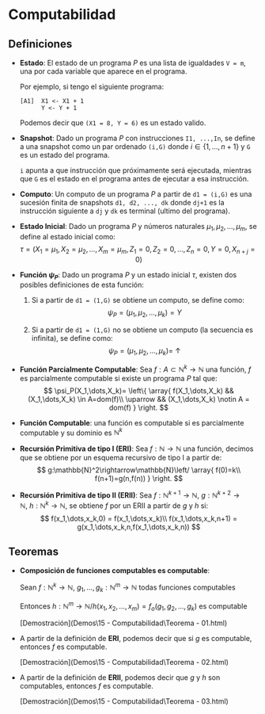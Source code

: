 # Computabilidad

## Definiciones

- **Estado**: El estado de un programa $P$ es una lista de igualdades `V = m`, una por cada variable que aparece en el programa.

  Por ejemplo, si tengo el siguiente programa:

  ```
  [A1]	X1 <- X1 + 1
  		Y <- Y + 1
  ```

  Podemos decir que `(X1 = 8, Y = 6)` es un estado valido.

- **Snapshot**: Dado un programa $P$ con instrucciones `I1, ...,In`, se define a una snapshot como un par ordenado `(i,G)` donde $i \in \{1,\dots,n+1\}$ y `G` es un estado del programa.

  `i` apunta a que instrucción que próximamente será ejecutada, mientras que `G` es el estado en el programa antes de ejecutar a esa instrucción. 

- **Computo**: Un computo de un programa $P$ a partir de `d1 = (i,G)` es una sucesión finita de snapshots `d1, d2, ..., dk` donde `dj+1` es la instrucción siguiente a `dj` y `dk` es terminal (ultimo del programa).

- **Estado Inicial**: Dado un programa $P$ y números naturales $\mu_1, \mu_2, \dots, \mu_m$, se define al estado inicial como:
  $$
  \tau = (X_1 = \mu_1, X_2 = \mu_2, \dots, X_m = \mu_m, Z_1 = 0, Z_2 = 0, \dots, Z_n = 0, Y=0,X_{n+j}=0)
  $$

- **Función $\psi_P$**: Dado un programa $P$ y un estado inicial $\tau$, existen dos posibles definiciones de esta función:

  1. Si a partir de `d1 = (1,G)` se obtiene un computo, se define como:
     $$
     \psi_P= (\mu_1,\mu_2,\dots,\mu_k) = Y
     $$

  2. Si a partir de `d1 = (1,G)` no se obtiene un computo (la secuencia es infinita), se define como:
     $$
     \psi_P=(\mu_1,\mu_2,\dots,\mu_k) =~ \uparrow
     $$

- **Función Parcialmente Computable**: Sea $f:A\subset\mathbb{N}^k\rightarrow\mathbb{N}$ una función, $f$ es parcialmente computable si existe un programa $P$ tal que:
  $$
  \psi_P(X_1,\dots,X_k)=
  \left\{
  \array{
  		f(X_1,\dots,X_k) && (X_1,\dots,X_k) \in A=dom(f)\\
  		\uparrow		&&	(X_1,\dots,X_k) \notin A = dom(f)
  }
  \right.
  $$

- **Función Computable**: una función es computable si es parcialmente computable y su dominio es $\mathbb{N}^k$

- **Recursión Primitiva de tipo I (ERI)**: Sea $f:\mathbb{N}\rightarrow\mathbb{N}$ una función, decimos que se obtiene por un esquema recursivo de tipo I a partir de:
  $$
  g:\mathbb{N}^2\rightarrow\mathbb{N}\left/
  \array{
  f(0)=k\\
  f(n+1)=g(n,f(n))
  }
  \right.
  $$
  
- **Recursión Primitiva de tipo II (ERII)**: Sea $f:\mathbb{N}^{k+1}\rightarrow\mathbb{N}$, $g:\mathbb{N}^{k+2}\rightarrow\mathbb{N}$, $h:\mathbb{N}^k\rightarrow\mathbb{N}$, se obtiene $f$ por un ERII a partir de $g$ y $h$ si:	
  $$
  f(x_1,\dots,x_k,0) = f(x_1,\dots,x_k)\\
  f(x_1,\dots,x_k,n+1) = g(x_1,\dots,x_k,n,f(x_1,\dots,x_k,n))
  $$

## Teoremas

- **Composición de funciones computables es computable**:

  Sean $f:\mathbb{N}^k\rightarrow\mathbb{N}$, $g_1,\dots,g_k:\mathbb{N}^m\rightarrow \mathbb{N}$ todas funciones computables

  Entonces $h:\mathbb{N}^m\rightarrow\mathbb{N}/h(x_1,x_2,\dots,x_m)=f_o(g_1,g_2,\dots,g_k)$ es computable

  [Demostración](Demos\15 - Computabilidad\Teorema - 01.html) 

- A partir de la definición de **ERI**, podemos decir que si $g$ es computable, entonces $f$ es computable.

  [Demostración](Demos\15 - Computabilidad\Teorema - 02.html)

- A partir de la definición de **ERII**, podemos decir que $g$ y $h$ son computables, entonces $f$ es computable. 

  [Demostración](Demos\15 - Computabilidad\Teorema - 03.html) 